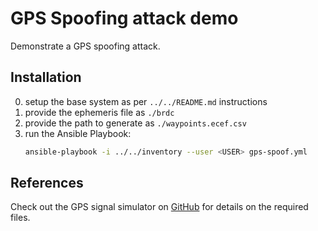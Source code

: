 # GPS Spoofing attack demo
Demonstrate a GPS spoofing attack.

## Installation
0. setup the base system as per `../../README.md` instructions
1. provide the ephemeris file as `./brdc`
2. provide the path to generate as `./waypoints.ecef.csv`
3. run the Ansible Playbook:
   ```sh
   ansible-playbook -i ../../inventory --user <USER> gps-spoof.yml
   ```

## References
Check out the GPS signal simulator on [GitHub](https://github.com/osqzss/gps-sdr-sim) for details on the required files.
